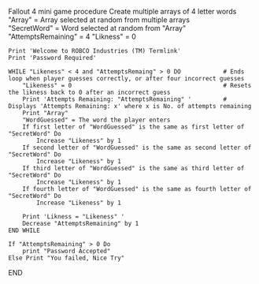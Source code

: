 
Fallout 4 mini game procedure
	Create multiple arrays of 4 letter words 
	"Array" = Array selected at random from multiple arrays           
	"SecretWord" = Word selected at random from "Array" 
	"AttemptsRemaining" = 4
	"Likness" = 0

	Print 'Welcome to ROBCO Industries (TM) Termlink'
	Print 'Password Required'

	WHILE "Likeness" < 4 and "AttemptsRemaing" > 0 DO	    	 # Ends loop when player guesses correctly, or after four incorrect guesses
		"Likeness" = 0						                     # Resets the likness back to 0 after an incorrect guess
		Print 'Attempts Remaining: "AttemptsRemaining" '         # Displays 'Attempts Remaining: x' where x is No. of attempts remaining
		Print "Array"
		"WordGuessed" = The word the player enters
		If first letter of "WordGuessed" is the same as first letter of "SecretWord" Do
			Increase "Likeness" by 1
		If second letter of "WordGuessed" is the same as second letter of "SecretWord" Do
			Increase "Likeness" by 1
		If third letter of "WordGuessed" is the same as third letter of "SecretWord" Do
			Increase "Likeness" by 1
		If fourth letter of "WordGuessed" is the same as fourth letter of "SecretWord" Do
			Increase "Likeness" by 1

		Print 'Likness = "Likeness" '
		Decrease "AttemptsRemaining" by 1
	END WHILE
	
	If "AttemptsRemaining" > 0 Do
		print "Password Accepted"
	Else Print "You failed, Nice Try"
END
	
